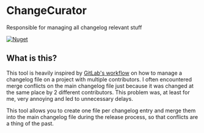 # ChangeCurator

Responsible for managing all changelog relevant stuff

[![Nuget](https://img.shields.io/nuget/v/ChangeCurator.CLI)](https://www.nuget.org/packages/ChangeCurator.CLI/)

## What is this?

This tool is heavily inspired by [GitLab's workflow](https://docs.gitlab.com/ee/development/changelog.html) on how to manage a changelog file on a project with multiple contributors.
I often encountered merge conflicts on the main changelog file just because it was changed at the same place by 2 different contributors. This problem was, at least for me, very annoying and led to unnecessary delays.

This tool allows you to create one file per changelog entry and merge them into the main changelog file during the release process, so that conflicts are a thing of the past.
